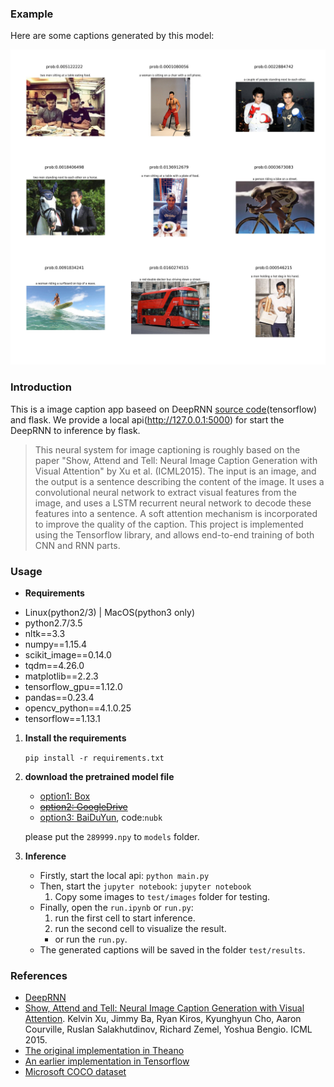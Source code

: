 ### Example
Here are some captions generated by this model:

![examples](result.jpg)
### Introduction
This is a image caption app baseed on DeepRNN [source code](https://github.com/DeepRNN/image_captioning)(tensorflow) and flask. We provide a local api(http://127.0.0.1:5000) for start the DeepRNN to inference by flask.

> This neural system for image captioning is roughly based on the paper "Show, Attend and Tell: Neural Image Caption Generation with Visual Attention" by Xu et al. (ICML2015). The input is an image, and the output is a sentence describing the content of the image. It uses a convolutional neural network to extract visual features from the image, and uses a LSTM recurrent neural network to decode these features into a sentence. A soft attention mechanism is incorporated to improve the quality of the caption. This project is implemented using the Tensorflow library, and allows end-to-end training of both CNN and RNN parts.

### Usage

* **Requirements**
- Linux(python2/3) | MacOS(python3 only)
- python2.7/3.5
- nltk==3.3
- numpy==1.15.4
- scikit_image==0.14.0
- tqdm==4.26.0
- matplotlib==2.2.3
- tensorflow_gpu==1.12.0
- pandas==0.23.4
- opencv_python==4.1.0.25
- tensorflow==1.13.1

1. **Install the requirements**

    `pip install -r requirements.txt`
    
2. **download the pretrained model file**
    - [option1: Box](https://app.box.com/s/xuigzzaqfbpnf76t295h109ey9po5t8p)
    - ~~[option2: GoogleDrive]()~~
    - [option3: BaiDuYun](https://pan.baidu.com/s/1IVQjxy6kU5XmQ1FpW6Ljow), code:`nubk`
    
    please put the `289999.npy` to `models` folder.
    
3. **Inference**
    * Firstly, start the local api:
        `python main.py`
    * Then, start the `jupyter notebook`:
        `jupyter notebook`
        1. Copy some images to `test/images` folder for testing.
    * Finally, open the `run.ipynb` or `run.py`: 
        1. run the first cell to start inference.
        2. run the second cell to visualize the result.
        - or run the `run.py`. 
    * The generated captions will be saved in the folder `test/results`.

### References
* [DeepRNN](https://github.com/DeepRNN/image_captioning)
* [Show, Attend and Tell: Neural Image Caption Generation with Visual Attention](https://arxiv.org/abs/1502.03044). Kelvin Xu, Jimmy Ba, Ryan Kiros, Kyunghyun Cho, Aaron Courville, Ruslan Salakhutdinov, Richard Zemel, Yoshua Bengio. ICML 2015.
* [The original implementation in Theano](https://github.com/kelvinxu/arctic-captions)
* [An earlier implementation in Tensorflow](https://github.com/jazzsaxmafia/show_attend_and_tell.tensorflow)
* [Microsoft COCO dataset](http://mscoco.org/)
